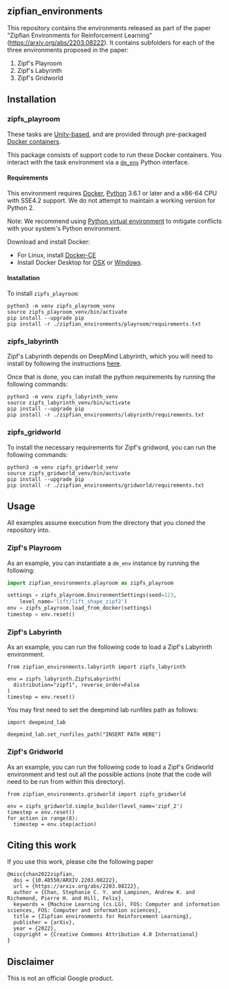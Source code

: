 ## zipfian_environments

This repository contains the environments released as part of the paper "Zipfian
Environments for Reinforcement Learning" (https://arxiv.org/abs/2203.08222). It
contains subfolders for each of the three environments proposed in the paper:
1) Zipf's Playroom
2) Zipf's Labyrinth
3) Zipf's Gridworld

## Installation

### zipfs_playroom

These tasks are [Unity-based](http://unity3d.com/), and are provided through
pre-packaged [Docker containers](http://www.docker.com).

This package consists of support code to run these Docker containers. You
interact with the task environment via a
[`dm_env`](http://www.github.com/deepmind/dm_env) Python interface.

#### Requirements

This environment requires [Docker](https://www.docker.com),
[Python](https://www.python.org/) 3.6.1 or later and a x86-64 CPU with SSE4.2
support. We do not attempt to maintain a working version for Python 2.

Note: We recommend using
[Python virtual environment](https://docs.python.org/3/tutorial/venv.html) to
mitigate conflicts with your system's Python environment.

Download and install Docker:

*   For Linux, install [Docker-CE](https://docs.docker.com/install/)
*   Install Docker Desktop for
    [OSX](https://docs.docker.com/docker-for-mac/install/) or
    [Windows](https://docs.docker.com/docker-for-windows/install/).


#### Installation

To install `zipfs_playroom`:

```shell
python3 -m venv zipfs_playroom_venv
source zipfs_playroom_venv/bin/activate
pip install --upgrade pip
pip install -r ./zipfian_environments/playroom/requirements.txt
```

### zipfs_labyrinth

Zipf's Labyrinth depends on DeepMind Labyrinth, which you will need to install
by following the instructions [here](https://github.com/deepmind/lab/tree/master/python/pip_package).

Once that is done, you can install the python requirements by running the
following commands:

```shell
python3 -m venv zipfs_labyrinth_venv
source zipfs_labyrinth_venv/bin/activate
pip install --upgrade pip
pip install -r ./zipfian_environments/labyrinth/requirements.txt
```

### zipfs_gridworld

To install the necessary requirements for Zipf's gridword, you can run the
following commands:

```shell
python3 -m venv zipfs_gridworld_venv
source zipfs_gridworld_venv/bin/activate
pip install --upgrade pip
pip install -r ./zipfian_environments/gridworld/requirements.txt
```

## Usage

All examples assume execution from the directory that you cloned the
repository into.

### Zipf's Playroom

As an example, you can instantiate a `dm_env` instance by running the following:

```python
import zipfian_environments.playroom as zipfs_playroom

settings = zipfs_playroom.EnvironmentSettings(seed=123,
    level_name='lift/lift_shape_zipf2')
env = zipfs_playroom.load_from_docker(settings)
timestep = env.reset()
```

### Zipf's Labyrinth

As an example, you can run the following code to load a Zipf's Labyrinth
environment.

```
from zipfian_environments.labyrinth import zipfs_labyrinth

env = zipfs_labyrinth.ZipfsLabyrinth(
  distribution="zipf1", reverse_order=False
)
timestep = env.reset()
```

You may first need to set the deepmind lab runfiles path as follows:

```
import deepmind_lab

deepmind_lab.set_runfiles_path("INSERT PATH HERE")
```

### Zipf's Gridworld

As an example, you can run the following code to load a Zipf's Gridworld
environment and test out all the possible actions (note that the code will
need to be run from within this directory).


```
from zipfian_environments.gridworld import zipfs_gridworld

env = zipfs_gridworld.simple_builder(level_name='zipf_2')
timestep = env.reset()
for action in range(8):
  timestep = env.step(action)
```

## Citing this work

If you use this work, please cite the following paper
```
@misc{chan2022zipfian,
  doi = {10.48550/ARXIV.2203.08222},
  url = {https://arxiv.org/abs/2203.08222},
  author = {Chan, Stephanie C. Y. and Lampinen, Andrew K. and Richemond, Pierre H. and Hill, Felix},
  keywords = {Machine Learning (cs.LG), FOS: Computer and information sciences, FOS: Computer and information sciences},
  title = {Zipfian environments for Reinforcement Learning},
  publisher = {arXiv},
  year = {2022},
  copyright = {Creative Commons Attribution 4.0 International}
}
```

## Disclaimer

This is not an official Google product.
